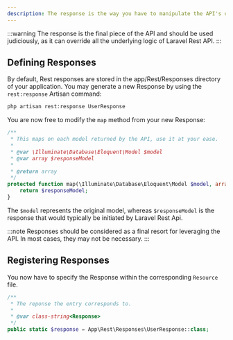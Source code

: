```yaml
---
description: The response is the way you have to manipulate the API's output for each model.
---
```


:::warning
The response is the final piece of the API and should be used judiciously, as it can override all the underlying logic of Laravel Rest API.
:::

## Defining Responses

By default, Rest responses are stored in the app/Rest/Responses directory of your application. You may generate a new Response by using the `rest:response` Artisan command:

```bash
php artisan rest:response UserResponse
```

You are now free to modify the `map` method from your new Response:

```php
/**
 * This maps on each model returned by the API, use it at your ease.
 *
 * @var \Illuminate\Database\Eloquent\Model $model
 * @var array $responseModel
 *
 * @return array
 */
protected function map(\Illuminate\Database\Eloquent\Model $model, array $responseModel) : array {
    return $responseModel;
}
```

The `$model` represents the original model, whereas `$responseModel` is the response that would typically be initiated by Laravel Rest Api.

:::note
Responses should be considered as a final resort for leveraging the API. In most cases, they may not be necessary.
:::

## Registering Responses

You now have to specify the Response within the corresponding `Resource` file.
```php [UserResource.php]
/**
 * The reponse the entry corresponds to.
 *
 * @var class-string<Response>
 */
public static $response = App\Rest\Responses\UserResponse::class;
```
